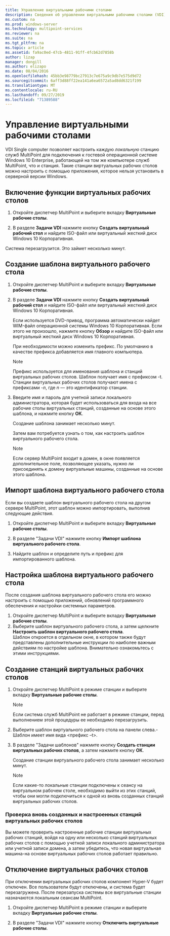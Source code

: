 ```yaml
---
title: Управление виртуальными рабочими столами
description: Сведения об управлении виртуальными рабочими столами (VDI) в службах MultiPoint
ms.custom: na
ms.prod: windows-server
ms.technology: multipoint-services
ms.reviewer: na
ms.suite: na
ms.tgt_pltfrm: na
ms.topic: article
ms.assetid: fa9ac0ed-47cb-4811-91ff-4fcb62d7858b
author: lizap
manager: dongill
ms.author: elizapo
ms.date: 08/04/2016
ms.openlocfilehash: 45bb3e98779bc27913c7e675a9c9db7e575d9d72
ms.sourcegitcommit: 6aff3d88ff22ea141a6ea6572a5ad8dd6321f199
ms.translationtype: MT
ms.contentlocale: ru-RU
ms.lasthandoff: 09/27/2019
ms.locfileid: "71389588"
---
```

# <a name="manage-virtual-desktops"></a>Управление виртуальными рабочими столами
VDI Single computer позволяет настроить каждую *локальную* станцию служб MultiPoint для подключения к гостевой операционной системе Windows 10 Enterprise, работающей на том же компьютере служб MultiPoint, что и станция. Такие станции виртуальных рабочих столов можно настроить с помощью приложения, которое нельзя установить в серверной версии Windows.  
  
## <a name="enable-the-virtual-desktop-feature"></a>Включение функции виртуальных рабочих столов  
  
1.  Откройте диспетчер MultiPoint и выберите вкладку **Виртуальные рабочие столы**.  
  
2.  В разделе **Задачи VDI** нажмите кнопку **Создать виртуальный рабочий стол** и найдите ISO-файл или виртуальный жесткий диск Windows 10 Корпоративная.  
  
Система перезагрузится. Это займет несколько минут.  
  
## <a name="create-a-virtual-desktop-template"></a>Создание шаблона виртуального рабочего стола  
  
1.  Откройте диспетчер MultiPoint и выберите вкладку **Виртуальные рабочие столы**.  
  
2.  В разделе **Задачи VDI** нажмите кнопку **Создать виртуальный рабочий стол** и найдите ISO-файл или виртуальный жесткий диск Windows 10 Корпоративная.  
  
    Если используется DVD-привод, программа автоматически найдет WIM-файл операционной системы Windows 10 Корпоративная. Если этого не произошло, нажмите кнопку **Обзор** и найдите ISO-файл или виртуальный жесткий диск Windows 10 Корпоративная.  
  
    При необходимости можно изменить префикс. По умолчанию в качестве префикса добавляется имя главного компьютера.  
  
    > [!NOTE]  
    > Префикс используется для именования шаблона и станций виртуальных рабочих столов. Шаблон получает имя с префиксом \-t. Станции виртуальных рабочих столов получают имена с префиксами \-*n*, где *n* — это идентификатор станции.  
  
4.  Введите имя и пароль для учетной записи локального администратора, которая будет использоваться для входа на все рабочие столы виртуальных станций, созданные на основе этого шаблона, и нажмите кнопку **ОК**.  
  
    Создание шаблона занимает несколько минут.  
      
    Затем вам потребуется узнать о том, как настроить шаблон виртуального рабочего стола.  
      
    > [!NOTE]  
    > Если сервер MultiPoint входит в домен, в окне появляется дополнительное поле, позволяющее указать, нужно ли присоединять к домену виртуальные машины, созданные на основе этого шаблона.   
  
## <a name="import-a-virtual-desktop-template"></a>Импорт шаблона виртуального рабочего стола  
Если вы создаете шаблон виртуального рабочего стола на другом сервере MultiPoint, этот шаблон можно импортировать, выполнив следующие действия.  

1.  Откройте диспетчер MultiPoint и выберите вкладку **Виртуальные рабочие столы**.  
  
2.  В разделе "Задачи VDI" нажмите кнопку **Импорт шаблона виртуального рабочего стола**.  
  
3.  Найдите шаблон и определите путь и префикс для импортированного шаблона.  
  
## <a name="customize-the-virtual-desktop-template"></a>Настройка шаблона виртуального рабочего стола  
После создания шаблона виртуального рабочего стола его можно настроить с помощью приложений, обновлений программного обеспечения и настройки системных параметров.   

1. Откройте диспетчер MultiPoint и выберите вкладку **Виртуальные рабочие столы**.  
2. Выберите шаблон виртуального рабочего стола, а затем щелкните **Настроить шаблон виртуального рабочего стола**.  
Шаблон откроется в отдельном окне, в котором также будут представлены дополнительные инструкции по наиболее важным действиям по настройке шаблона. Внимательно ознакомьтесь с этими инструкциями.  
  
## <a name="create-virtual-desktop-stations"></a>Создание станций виртуальных рабочих столов  
  
1.  Откройте диспетчер MultiPoint в режиме станции и выберите вкладку **Виртуальные рабочие столы**.  
  
    > [!NOTE]  
    > Если система служб MultiPoint не работает в режиме станции, перед выполнением этой процедуры ее необходимо перезагрузить.  
  
2.  Выберите шаблон виртуального рабочего стола на панели слева.\- Шаблон имеет имя вида <префикс –t>.  
  
3.  В разделе "Задачи шаблонов" нажмите кнопку **Создать станции виртуальных рабочих столов**, а затем нажмите кнопку **ОК**.  
  
    Создание станции виртуального рабочего стола занимает несколько минут.  
  
    > [!NOTE]  
    > Если какие\-то локальные станции подключены к сеансу на виртуальном рабочем столе, необходимо выйти из этих станций, чтобы они могли подключиться к одной из вновь созданных станций виртуальных рабочих столов.  
  
### <a name="validate-the-newly-created-customized-virtual-station-desktops"></a>Проверка вновь созданных и настроенных станций виртуальных рабочих столов  
  
Вы можете проверить настроенные рабочие станции виртуальных рабочих станций, войдя на одну или несколько станций виртуальных рабочих столов с помощью учетной записи локального администратора или учетной записи домена, а затем убедитесь, что новая виртуальная машина\-на основе виртуальных рабочих столов работает правильно.  
  
## <a name="disable-virtual-desktops"></a>Отключение виртуальных рабочих столов  
  
При отключении виртуальных рабочих столов компонент Hyper-V будет отключен. Все пользователи будут отключены, и система будет перезагружена. После перезапуска системы все виртуальные станции назначаются локальным сеансам MultiPoint.  

1. Откройте диспетчер MultiPoint в режиме станции и выберите вкладку **Виртуальные рабочие столы**.  
  
2. В разделе "Задачи VDI" нажмите кнопку **Отключить виртуальные рабочие столы**. 